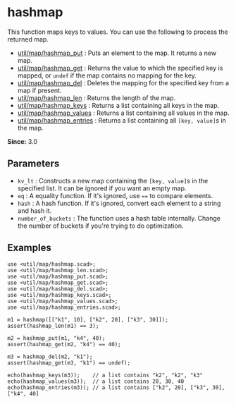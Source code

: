 # hashmap

This function maps keys to values. You can use the following to process the returned map. 

- [util/map/hashmap_put](https://openhome.cc/eGossip/OpenSCAD/lib3x-hashmap_put.html) : Puts an element to the map. It returns a new map.
- [util/map/hashmap_get](https://openhome.cc/eGossip/OpenSCAD/lib3x-hashmap_get.html) : Returns the value to which the specified key is mapped, or `undef` if the map contains no mapping for the key.
- [util/map/hashmap_del](https://openhome.cc/eGossip/OpenSCAD/lib3x-hashmap_del.html) : Deletes the mapping for the specified key from a map if present.
- [util/map/hashmap_len](https://openhome.cc/eGossip/OpenSCAD/lib3x-hashmap_len.html) : Returns the length of the map.
- [util/map/hashmap_keys](https://openhome.cc/eGossip/OpenSCAD/lib3x-hashmap_keys.html) : Returns a list containing all keys in the map. 
- [util/map/hashmap_values](https://openhome.cc/eGossip/OpenSCAD/lib3x-hashmap_values.html) : Returns a list containing all values in the map. 
- [util/map/hashmap_entries](https://openhome.cc/eGossip/OpenSCAD/lib3x-hashmap_entries.html) : Returns a list containing all `[key, value]`s in the map. 

**Since:** 3.0

## Parameters

- `kv_lt` : Constructs a new map containing the `[key, value]`s in the specified list. It can be ignored if you want an empty map.
- `eq` : A equality function. If it's ignored, use `==` to compare elements.
- `hash` : A hash function. If it's ignored, convert each element to a string and hash it. 
- `number_of_buckets` : The function uses a hash table internally. Change the number of buckets if you're trying to do optimization. 

## Examples

    use <util/map/hashmap.scad>;
	use <util/map/hashmap_len.scad>;
    use <util/map/hashmap_put.scad>;
    use <util/map/hashmap_get.scad>;
    use <util/map/hashmap_del.scad>;
    use <util/map/hashmap_keys.scad>;
    use <util/map/hashmap_values.scad>;
	use <util/map/hashmap_entries.scad>;

    m1 = hashmap([["k1", 10], ["k2", 20], ["k3", 30]]);
    assert(hashmap_len(m1) == 3);

    m2 = hashmap_put(m1, "k4", 40);
    assert(hashmap_get(m2, "k4") == 40);

    m3 = hashmap_del(m2, "k1");
    assert(hashmap_get(m3, "k1") == undef);

    echo(hashmap_keys(m3));    // a list contains "k2", "k2", "k3"
    echo(hashmap_values(m3));  // a list contains 20, 30, 40
    echo(hashmap_entries(m3)); // a list contains ["k2", 20], ["k3", 30], ["k4", 40]
